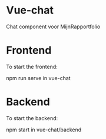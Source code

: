 # Vue-chat
Chat component voor MijnRapportfolio

# Frontend
To start the frontend:
 
npm run serve in vue-chat

# Backend
To start the backend:

npm start in vue-chat/backend
